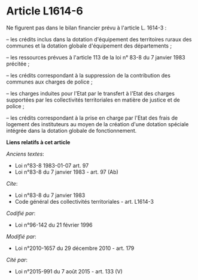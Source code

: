 # Article L1614-6

Ne figurent pas dans le bilan financier prévu à l'article L. 1614-3 :

– les crédits inclus dans la dotation d'équipement des territoires ruraux des communes et la dotation globale d'équipement
des départements ;

– les ressources prévues à l'article 113 de la loi n° 83-8 du 7 janvier 1983 précitée ;

– les crédits correspondant à la suppression de la contribution des communes aux charges de police ;

– les charges induites pour l'Etat par le transfert à l'Etat des charges supportées par les collectivités territoriales en
matière de justice et de police ;

– les crédits correspondant à la prise en charge par l'Etat des frais de logement des instituteurs au moyen de la création
d'une dotation spéciale intégrée dans la dotation globale de fonctionnement.

**Liens relatifs à cet article**

_Anciens textes_:

  - Loi n°83-8 1983-01-07 art. 97
  - Loi n°83-8 du 7 janvier 1983 - art. 97 (Ab)

_Cite_:

  - Loi n°83-8 du 7 janvier 1983
  - Code général des collectivités territoriales - art. L1614-3

_Codifié par_:

  - Loi n°96-142 du 21 février 1996

_Modifié par_:

  - Loi n°2010-1657 du 29 décembre 2010 - art. 179

_Cité par_:

  - Loi n°2015-991 du 7 août 2015 - art. 133 (V)
